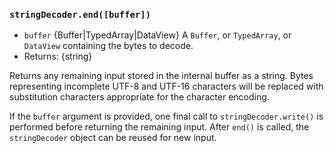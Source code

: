 ### `stringDecoder.end([buffer])`

<!-- YAML
added: v0.9.3
-->

* `buffer` {Buffer|TypedArray|DataView} A `Buffer`, or `TypedArray`, or
  `DataView` containing the bytes to decode.
* Returns: {string}

Returns any remaining input stored in the internal buffer as a string. Bytes
representing incomplete UTF-8 and UTF-16 characters will be replaced with
substitution characters appropriate for the character encoding.

If the `buffer` argument is provided, one final call to `stringDecoder.write()`
is performed before returning the remaining input.
After `end()` is called, the `stringDecoder` object can be reused for new input.
